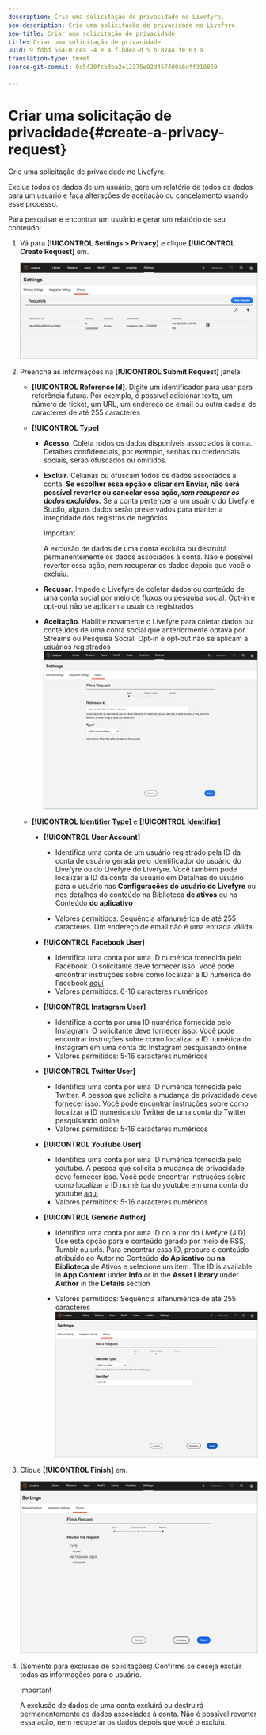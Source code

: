 ```yaml
---
description: Crie uma solicitação de privacidade no Livefyre.
seo-description: Crie uma solicitação de privacidade no Livefyre.
seo-title: Criar uma solicitação de privacidade
title: Criar uma solicitação de privacidade
uuid: 9 fdbd 564-0 cea -4 e 4 f-bdea-d 5 b 8744 fe 63 a
translation-type: tm+mt
source-git-commit: 0c5420fcb3ba2e12375e92d4574d0a6dff310869

---
```



# Criar uma solicitação de privacidade{#create-a-privacy-request}

Crie uma solicitação de privacidade no Livefyre.

Exclua todos os dados de um usuário, gere um relatório de todos os dados para um usuário e faça alterações de aceitação ou cancelamento usando esse processo.

Para pesquisar e encontrar um usuário e gerar um relatório de seu conteúdo:

1. Vá para **[!UICONTROL Settings > Privacy]** e clique **[!UICONTROL Create Request]** em.

   ![](assets/privacypage1.png)

1. Preencha as informações na **[!UICONTROL Submit Request]** janela:

   * **[!UICONTROL Reference Id]**. Digite um identificador para usar para referência futura. Por exemplo, é possível adicionar texto, um número de ticket, um URL, um endereço de email ou outra cadeia de caracteres de até 255 caracteres
   * **[!UICONTROL Type]**

      * **Acesso**. Coleta todos os dados disponíveis associados à conta. Detalhes confidenciais, por exemplo, senhas ou credenciais sociais, serão ofuscados ou omitidos.

      * **Excluir**. Celianas ou ofuscam todos os dados associados à conta. **Se escolher essa opção e clicar em Enviar, não será possível reverter ou cancelar essa ação,*nem recuperar os dados excluídos.*** Se a conta pertencer a um usuário do Livefyre Studio, alguns dados serão preservados para manter a integridade dos registros de negócios.

         >[!IMPORTANT]
         >
         >A exclusão de dados de uma conta excluirá ou destruirá permanentemente os dados associados à conta. Não é possível reverter essa ação, nem recuperar os dados depois que você o excluiu.

      * **Recusar**. Impede o Livefyre de coletar dados ou conteúdo de uma conta social por meio de fluxos ou pesquisa social. Opt-in e opt-out não se aplicam a usuários registrados
      * **Aceitação**. Habilite novamente o Livefyre para coletar dados ou conteúdos de uma conta social que anteriormente optava por Streams ou Pesquisa Social. Opt-in e opt-out não se aplicam a usuários registrados
      ![](assets/privacypage2.png)

   * **[!UICONTROL Identifier Type]** e **[!UICONTROL Identifier]**

      * **[!UICONTROL User Account]**

         * Identifica uma conta de um usuário registrado pela ID da conta de usuário gerada pelo identificador do usuário do Livefyre ou do Livefyre do Livefyre. Você também pode localizar a ID da conta de usuário em Detalhes do usuário para o usuário nas **Configurações** **do usuário do Livefyre** ou nos detalhes do conteúdo na Biblioteca **de ativos** ou no Conteúdo **do aplicativo**

         * Valores permitidos: Sequência alfanumérica de até 255 caracteres. Um endereço de email não é uma entrada válida
      * **[!UICONTROL Facebook User]**

         * Identifica uma conta por uma ID numérica fornecida pelo Facebook. O solicitante deve fornecer isso. Você pode encontrar instruções sobre como localizar a ID numérica do Facebook [aqui](https://www.facebook.com/help/1397933243846983?helpref=faq_content)
         * Valores permitidos: 6-16 caracteres numéricos
      * **[!UICONTROL Instagram User]**

         * Identifica a conta por uma ID numérica fornecida pelo Instagram. O solicitante deve fornecer isso. Você pode encontrar instruções sobre como localizar a ID numérica do Instagram em uma conta do Instagram pesquisando online
         * Valores permitidos: 5-16 caracteres numéricos
      * **[!UICONTROL Twitter User]**

         * Identifica uma conta por uma ID numérica fornecida pelo Twitter. A pessoa que solicita a mudança de privacidade deve fornecer isso. Você pode encontrar instruções sobre como localizar a ID numérica do Twitter de uma conta do Twitter pesquisando online
         * Valores permitidos: 5-16 caracteres numéricos
      * **[!UICONTROL YouTube User]**

         * Identifica uma conta por uma ID numérica fornecida pelo youtube. A pessoa que solicita a mudança de privacidade deve fornecer isso. Você pode encontrar instruções sobre como localizar a ID numérica do youtube em uma conta do youtube [aqui](https://support.google.com/youtube/answer/3250431?hl=en)
         * Valores permitidos: 5-16 caracteres numéricos
      * **[!UICONTROL Generic Author]**

         * Identifica uma conta por uma ID do autor do Livefyre (JID). Use esta opção para o conteúdo gerado por meio de RSS, Tumblr ou urls. Para encontrar essa ID, procure o conteúdo atribuído ao Autor no Conteúdo **do Aplicativo** ou **na Biblioteca** de Ativos e selecione um item. The ID is available in **App Content** under **Info** or in the **Asset Library** under **Author** in the **Details** section

         * Valores permitidos: Sequência alfanumérica de até 255 caracteres
         ![](assets/privacypage3.png)








1. Clique **[!UICONTROL Finish]** em.

   ![](assets/privacypage4.png)

1. (Somente para exclusão de solicitações) Confirme se deseja excluir todas as informações para o usuário.

   >[!IMPORTANT]
   >
   >A exclusão de dados de uma conta excluirá ou destruirá permanentemente os dados associados à conta. Não é possível reverter essa ação, nem recuperar os dados depois que você o excluiu.

